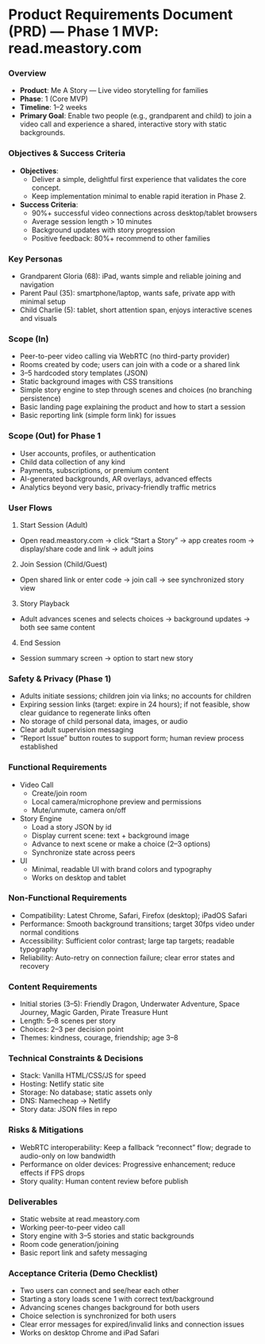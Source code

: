 # Product Requirements Document (PRD) — Phase 1 MVP: read.meastory.com

### Overview
- **Product**: Me A Story — Live video storytelling for families
- **Phase**: 1 (Core MVP)
- **Timeline**: 1–2 weeks
- **Primary Goal**: Enable two people (e.g., grandparent and child) to join a video call and experience a shared, interactive story with static backgrounds.

### Objectives & Success Criteria
- **Objectives**:
  - Deliver a simple, delightful first experience that validates the core concept.
  - Keep implementation minimal to enable rapid iteration in Phase 2.
- **Success Criteria**:
  - 90%+ successful video connections across desktop/tablet browsers
  - Average session length > 10 minutes
  - Background updates with story progression
  - Positive feedback: 80%+ recommend to other families

### Key Personas
- Grandparent Gloria (68): iPad, wants simple and reliable joining and navigation
- Parent Paul (35): smartphone/laptop, wants safe, private app with minimal setup
- Child Charlie (5): tablet, short attention span, enjoys interactive scenes and visuals

### Scope (In)
- Peer-to-peer video calling via WebRTC (no third-party provider)
- Rooms created by code; users can join with a code or a shared link
- 3–5 hardcoded story templates (JSON)
- Static background images with CSS transitions
- Simple story engine to step through scenes and choices (no branching persistence)
- Basic landing page explaining the product and how to start a session
- Basic reporting link (simple form link) for issues

### Scope (Out) for Phase 1
- User accounts, profiles, or authentication
- Child data collection of any kind
- Payments, subscriptions, or premium content
- AI-generated backgrounds, AR overlays, advanced effects
- Analytics beyond very basic, privacy-friendly traffic metrics

### User Flows
1) Start Session (Adult)
- Open read.meastory.com → click “Start a Story” → app creates room → display/share code and link → adult joins
2) Join Session (Child/Guest)
- Open shared link or enter code → join call → see synchronized story view
3) Story Playback
- Adult advances scenes and selects choices → background updates → both see same content
4) End Session
- Session summary screen → option to start new story

### Safety & Privacy (Phase 1)
- Adults initiate sessions; children join via links; no accounts for children
- Expiring session links (target: expire in 24 hours); if not feasible, show clear guidance to regenerate links often
- No storage of child personal data, images, or audio
- Clear adult supervision messaging
- “Report Issue” button routes to support form; human review process established

### Functional Requirements
- Video Call
  - Create/join room
  - Local camera/microphone preview and permissions
  - Mute/unmute, camera on/off
- Story Engine
  - Load a story JSON by id
  - Display current scene: text + background image
  - Advance to next scene or make a choice (2–3 options)
  - Synchronize state across peers
- UI
  - Minimal, readable UI with brand colors and typography
  - Works on desktop and tablet

### Non-Functional Requirements
- Compatibility: Latest Chrome, Safari, Firefox (desktop); iPadOS Safari
- Performance: Smooth background transitions; target 30fps video under normal conditions
- Accessibility: Sufficient color contrast; large tap targets; readable typography
- Reliability: Auto-retry on connection failure; clear error states and recovery

### Content Requirements
- Initial stories (3–5): Friendly Dragon, Underwater Adventure, Space Journey, Magic Garden, Pirate Treasure Hunt
- Length: 5–8 scenes per story
- Choices: 2–3 per decision point
- Themes: kindness, courage, friendship; age 3–8

### Technical Constraints & Decisions
- Stack: Vanilla HTML/CSS/JS for speed
- Hosting: Netlify static site
- Storage: No database; static assets only
- DNS: Namecheap → Netlify
- Story data: JSON files in repo

### Risks & Mitigations
- WebRTC interoperability: Keep a fallback “reconnect” flow; degrade to audio-only on low bandwidth
- Performance on older devices: Progressive enhancement; reduce effects if FPS drops
- Story quality: Human content review before publish

### Deliverables
- Static website at read.meastory.com
- Working peer-to-peer video call
- Story engine with 3–5 stories and static backgrounds
- Room code generation/joining
- Basic report link and safety messaging

### Acceptance Criteria (Demo Checklist)
- Two users can connect and see/hear each other
- Starting a story loads scene 1 with correct text/background
- Advancing scenes changes background for both users
- Choice selection is synchronized for both users
- Clear error messages for expired/invalid links and connection issues
- Works on desktop Chrome and iPad Safari 